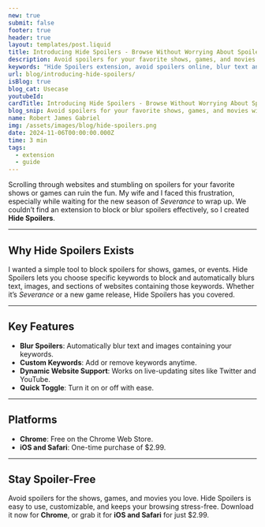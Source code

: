 ```yaml
---
new: true
submit: false
footer: true
header: true
layout: templates/post.liquid
title: Introducing Hide Spoilers - Browse Without Worrying About Spoilers
description: Avoid spoilers for your favorite shows, games, and movies with Hide Spoilers Extension. This extension blurs text, images, and sections containing spoilers, offering a stress-free browsing experience.
keywords: "Hide Spoilers extension, avoid spoilers online, blur text and images, spoiler-free browsing, customize keywords, block spoilers, Chrome extension, Safari iOS extension, spoiler blocker, stress-free browsing"
url: blog/introducing-hide-spoilers/
isBlog: true
blog_cat: Usecase
youtubeId: 
cardTitle: Introducing Hide Spoilers - Browse Without Worrying About Spoilers
blog_snip: Avoid spoilers for your favorite shows, games, and movies with Hide Spoilers Extension. This extension blurs text, images, and sections containing spoilers, offering a stress-free browsing experience.
name: Robert James Gabriel
img: /assets/images/blog/hide-spoilers.png
date: 2024-11-06T00:00:00.000Z
time: 3 min
tags:
  - extension
  - guide
---
```




Scrolling through websites and stumbling on spoilers for your favorite shows or games can ruin the fun. My wife and I faced this frustration, especially while waiting for the new season of *Severance* to wrap up. We couldn’t find an extension to block or blur spoilers effectively, so I created **Hide Spoilers**.

---

## Why Hide Spoilers Exists

I wanted a simple tool to block spoilers for shows, games, or events. Hide Spoilers lets you choose specific keywords to block and automatically blurs text, images, and sections of websites containing those keywords. Whether it’s *Severance* or a new game release, Hide Spoilers has you covered.

---

## Key Features

- **Blur Spoilers**: Automatically blur text and images containing your keywords.
- **Custom Keywords**: Add or remove keywords anytime.
- **Dynamic Website Support**: Works on live-updating sites like Twitter and YouTube.
- **Quick Toggle**: Turn it on or off with ease.

---

## Platforms

- **Chrome**: Free on the Chrome Web Store.
- **iOS and Safari**: One-time purchase of $2.99.

---

## Stay Spoiler-Free

Avoid spoilers for the shows, games, and movies you love. Hide Spoilers is easy to use, customizable, and keeps your browsing stress-free. Download it now for **Chrome**, or grab it for **iOS and Safari** for just $2.99.




